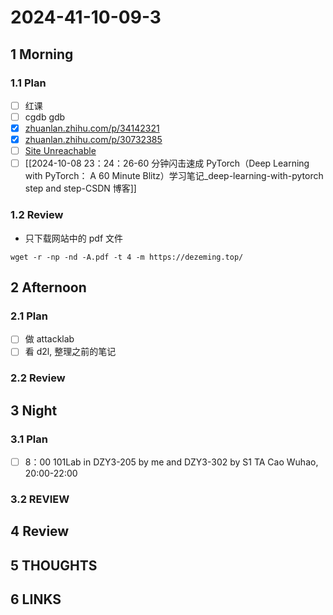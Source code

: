# 2024-41-10-09-3

## 1 Morning

### 1.1 Plan

- [ ] 红课
- [ ] cgdb gdb
- [x] [zhuanlan.zhihu.com/p/34142321](https://zhuanlan.zhihu.com/p/34142321)
- [x] [zhuanlan.zhihu.com/p/30732385](https://zhuanlan.zhihu.com/p/30732385)
- [ ] [Site Unreachable](https://pytorch.org/tutorials/beginner/deep_learning_60min_blitz.html)
- [ ] [[2024-10-08 23：24：26-60 分钟闪击速成 PyTorch（Deep Learning with PyTorch： A 60 Minute Blitz）学习笔记_deep-learning-with-pytorch step and step-CSDN 博客]]

### 1.2 Review
- 只下载网站中的 pdf 文件
```shell
wget -r -np -nd -A.pdf -t 4 -m https://dezeming.top/
```
## 2 Afternoon

### 2.1 Plan

- [ ] 做 attacklab
- [ ] 看 d2l, 整理之前的笔记

### 2.2 Review

## 3 Night

### 3.1 Plan

- [ ] 8：00 101Lab in DZY3-205 by me and DZY3-302 by S1 TA Cao Wuhao, 20:00-22:00

### 3.2 REVIEW

## 4 Review

## 5 THOUGHTS

## 6 LINKS
